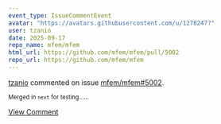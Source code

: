 ```yaml
---
event_type: IssueCommentEvent
avatar: "https://avatars.githubusercontent.com/u/1278247?"
user: tzanio
date: 2025-09-17
repo_name: mfem/mfem
html_url: https://github.com/mfem/mfem/pull/5002
repo_url: https://github.com/mfem/mfem
---
```


<a href='https://github.com/tzanio' target='_blank'>tzanio</a> commented on issue <a href='https://github.com/mfem/mfem/pull/5002' target='_blank'>mfem/mfem#5002</a>.

<small>Merged in `next` for testing......</small>

<a href='https://github.com/mfem/mfem/pull/5002' target='_blank'>View Comment</a>